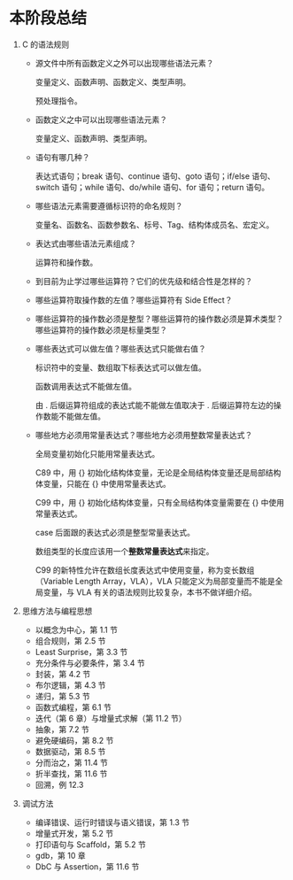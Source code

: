 # 本阶段总结

1.  C 的语法规则

    - 源文件中所有函数定义之外可以出现哪些语法元素？

      变量定义、函数声明、函数定义、类型声明。

      预处理指令。

    - 函数定义之中可以出现哪些语法元素？

      变量定义、函数声明、类型声明。

    - 语句有哪几种？

      表达式语句；break 语句、continue 语句、goto 语句；if/else 语句、switch 语句；while 语句、do/while 语句、for 语句；return 语句。

    - 哪些语法元素需要遵循标识符的命名规则？

      变量名、函数名、函数参数名、标号、Tag、结构体成员名、宏定义。

    - 表达式由哪些语法元素组成？

      运算符和操作数。

    - 到目前为止学过哪些运算符？它们的优先级和结合性是怎样的？

    - 哪些运算符取操作数的左值？哪些运算符有 Side Effect？

    - 哪些运算符的操作数必须是整型？哪些运算符的操作数必须是算术类型？哪些运算符的操作数必须是标量类型？

    - 哪些表达式可以做左值？哪些表达式只能做右值？

      标识符中的变量、数组取下标表达式可以做左值。

      函数调用表达式不能做左值。

      由 . 后缀运算符组成的表达式能不能做左值取决于 . 后缀运算符左边的操作数能不能做左值。

    - 哪些地方必须用常量表达式？哪些地方必须用整数常量表达式？

      全局变量初始化只能用常量表达式。

      C89 中，用 {} 初始化结构体变量，无论是全局结构体变量还是局部结构体变量，只能在 {} 中使用常量表达式。

      C99 中，用 {} 初始化结构体变量，只有全局结构体变量需要在 {} 中使用常量表达式。

      case 后面跟的表达式必须是整型常量表达式。

      数组类型的长度应该用一个**整数常量表达式**来指定。

      C99 的新特性允许在数组长度表达式中使用变量，称为变长数组（Variable Length Array，VLA），VLA 只能定义为局部变量而不能是全局变量，与 VLA 有关的语法规则比较复杂，本书不做详细介绍。

2.  思维方法与编程思想

    - 以概念为中心，第 1.1 节
    - 组合规则，第 2.5 节
    - Least Surprise，第 3.3 节
    - 充分条件与必要条件，第 3.4 节
    - 封装，第 4.2 节
    - 布尔逻辑，第 4.3 节
    - 递归，第 5.3 节
    - 函数式编程，第 6.1 节
    - 迭代（第 6 章）与增量式求解（第 11.2 节）
    - 抽象，第 7.2 节
    - 避免硬编码，第 8.2 节
    - 数据驱动，第 8.5 节
    - 分而治之，第 11.4 节
    - 折半查找，第 11.6 节
    - 回溯，例 12.3

3.  调试方法

    - 编译错误、运行时错误与语义错误，第 1.3 节
    - 增量式开发，第 5.2 节
    - 打印语句与 Scaffold，第 5.2 节
    - gdb，第 10 章
    - DbC 与 Assertion，第 11.6 节
